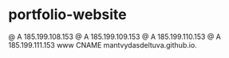 # portfolio-website

@ A 185.199.108.153
@ A 185.199.109.153
@ A 185.199.110.153
@ A 185.199.111.153
www CNAME mantvydasdeltuva.github.io.
